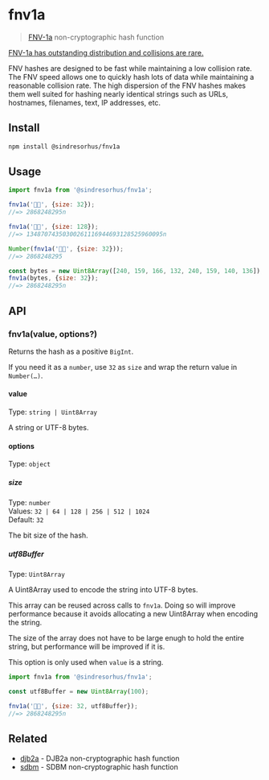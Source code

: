 # fnv1a

> [FNV-1a](https://en.wikipedia.org/wiki/Fowler%E2%80%93Noll%E2%80%93Vo_hash_function) non-cryptographic hash function

[FNV-1a has outstanding distribution and collisions are rare.](https://softwareengineering.stackexchange.com/questions/49550/which-hashing-algorithm-is-best-for-uniqueness-and-speed/145633#145633)

FNV hashes are designed to be fast while maintaining a low collision rate. The FNV speed allows one to quickly hash lots of data while maintaining a reasonable collision rate. The high dispersion of the FNV hashes makes them well suited for hashing nearly identical strings such as URLs, hostnames, filenames, text, IP addresses, etc.

## Install

```sh
npm install @sindresorhus/fnv1a
```

## Usage

```js
import fnv1a from '@sindresorhus/fnv1a';

fnv1a('🦄🌈', {size: 32});
//=> 2868248295n

fnv1a('🦄🌈', {size: 128});
//=> 13487074350300261116944693128525960095n

Number(fnv1a('🦄🌈', {size: 32}));
//=> 2868248295

const bytes = new Uint8Array([240, 159, 166, 132, 240, 159, 140, 136]);
fnv1a(bytes, {size: 32});
//=> 2868248295n
```

## API

### fnv1a(value, options?)

Returns the hash as a positive `BigInt`.

If you need it as a `number`, use `32` as `size` and wrap the return value in `Number(…)`.

#### value

Type: `string | Uint8Array`

A string or UTF-8 bytes.

#### options

Type: `object`

##### size

Type: `number`\
Values: `32 | 64 | 128 | 256 | 512 | 1024`\
Default: `32`

The bit size of the hash.

##### utf8Buffer

Type: `Uint8Array`

A Uint8Array used to encode the string into UTF-8 bytes.

This array can be reused across calls to `fnv1a`. Doing so will improve performance because it avoids allocating a new Uint8Array when encoding the string.

The size of the array does not have to be large enugh to hold the entire string, but performance will be improved if it is.

This option is only used when `value` is a string.

```js
import fnv1a from '@sindresorhus/fnv1a';

const utf8Buffer = new Uint8Array(100);

fnv1a('🦄🌈', {size: 32, utf8Buffer});
//=> 2868248295n
```

## Related

- [djb2a](https://github.com/sindresorhus/djb2a) - DJB2a non-cryptographic hash function
- [sdbm](https://github.com/sindresorhus/sdbm) - SDBM non-cryptographic hash function
